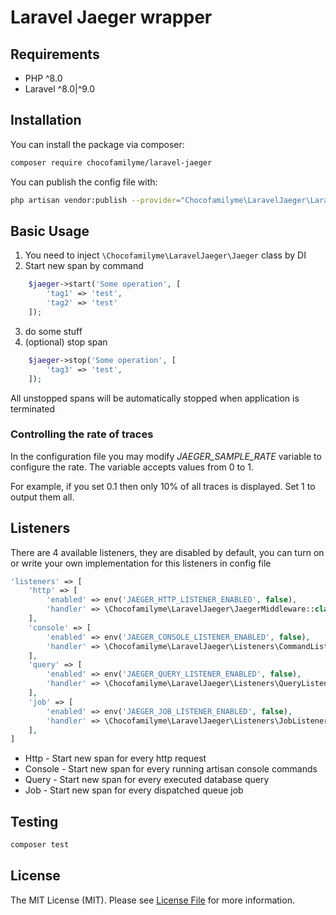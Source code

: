 # Laravel Jaeger wrapper


## Requirements

- PHP ^8.0
- Laravel ^8.0|^9.0

## Installation

You can install the package via composer:

```bash
composer require chocofamilyme/laravel-jaeger
```

You can publish the config file with:
```bash
php artisan vendor:publish --provider="Chocofamilyme\LaravelJaeger\LaravelJaegerServiceProvider" --tag="config"
```

## Basic Usage

1) You need to inject `\Chocofamilyme\LaravelJaeger\Jaeger` class by DI
2) Start new span by command
```php
    $jaeger->start('Some operation', [
        'tag1' => 'test',
        'tag2' => 'test'
    ]);
```
3) do some stuff
4) (optional) stop span 
```php
    $jaeger->stop('Some operation', [
        'tag3' => 'test',
    ]);

```

All unstopped spans will be automatically stopped when application is terminated

### Controlling the rate of traces

In the configuration file you may modify *JAEGER_SAMPLE_RATE* variable
to configure the rate. The variable accepts values from 0 to 1.

For example, if you set 0.1 then only 10% of all traces is displayed.
Set 1 to output them all.

## Listeners

There are 4 available listeners, they are disabled by default, you can turn on or write your own implementation for this listeners in config file

```php
'listeners' => [
    'http' => [
        'enabled' => env('JAEGER_HTTP_LISTENER_ENABLED', false),
        'handler' => \Chocofamilyme\LaravelJaeger\JaegerMiddleware::class,
    ],
    'console' => [
        'enabled' => env('JAEGER_CONSOLE_LISTENER_ENABLED', false),
        'handler' => \Chocofamilyme\LaravelJaeger\Listeners\CommandListener::class,
    ],
    'query' => [
        'enabled' => env('JAEGER_QUERY_LISTENER_ENABLED', false),
        'handler' => \Chocofamilyme\LaravelJaeger\Listeners\QueryListener::class,
    ],
    'job' => [
        'enabled' => env('JAEGER_JOB_LISTENER_ENABLED', false),
        'handler' => \Chocofamilyme\LaravelJaeger\Listeners\JobListener::class,
    ],
]
```

- Http - Start new span for every http request
- Console - Start new span for every running artisan console commands
- Query - Start new span for every executed database query
- Job - Start new span for every dispatched queue job

## Testing

``` bash
composer test
```

## License

The MIT License (MIT). Please see [License File](LICENSE) for more information.
